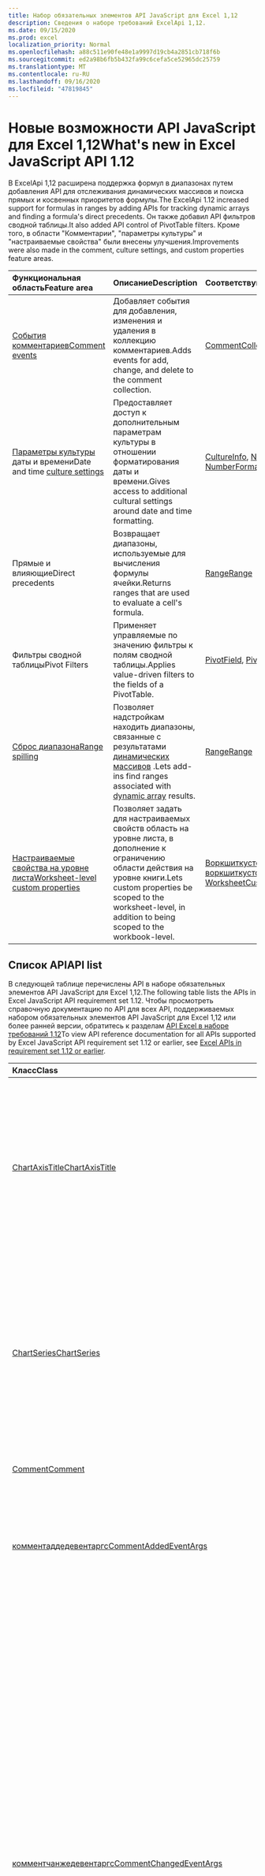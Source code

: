 ```yaml
---
title: Набор обязательных элементов API JavaScript для Excel 1,12
description: Сведения о наборе требований ExcelApi 1,12.
ms.date: 09/15/2020
ms.prod: excel
localization_priority: Normal
ms.openlocfilehash: a88c511e90fe48e1a9997d19cb4a2851cb718f6b
ms.sourcegitcommit: ed2a98b6fb5b432fa99c6cefa5ce52965dc25759
ms.translationtype: MT
ms.contentlocale: ru-RU
ms.lasthandoff: 09/16/2020
ms.locfileid: "47819845"
---
```

# <a name="whats-new-in-excel-javascript-api-112"></a><span data-ttu-id="7d643-103">Новые возможности API JavaScript для Excel 1,12</span><span class="sxs-lookup"><span data-stu-id="7d643-103">What's new in Excel JavaScript API 1.12</span></span>

<span data-ttu-id="7d643-104">В ExcelApi 1,12 расширена поддержка формул в диапазонах путем добавления API для отслеживания динамических массивов и поиска прямых и косвенных приоритетов формулы.</span><span class="sxs-lookup"><span data-stu-id="7d643-104">The ExcelApi 1.12 increased support for formulas in ranges by adding APIs for tracking dynamic arrays and finding a formula's direct precedents.</span></span> <span data-ttu-id="7d643-105">Он также добавил API фильтров сводной таблицы.</span><span class="sxs-lookup"><span data-stu-id="7d643-105">It also added API control of PivotTable filters.</span></span> <span data-ttu-id="7d643-106">Кроме того, в области "Комментарии", "параметры культуры" и "настраиваемые свойства" были внесены улучшения.</span><span class="sxs-lookup"><span data-stu-id="7d643-106">Improvements were also made in the comment, culture settings, and custom properties feature areas.</span></span>

| <span data-ttu-id="7d643-107">Функциональная область</span><span class="sxs-lookup"><span data-stu-id="7d643-107">Feature area</span></span> | <span data-ttu-id="7d643-108">Описание</span><span class="sxs-lookup"><span data-stu-id="7d643-108">Description</span></span> | <span data-ttu-id="7d643-109">Соответствующие объекты</span><span class="sxs-lookup"><span data-stu-id="7d643-109">Relevant objects</span></span> |
|:--- |:--- |:--- |
| [<span data-ttu-id="7d643-110">События комментариев</span><span class="sxs-lookup"><span data-stu-id="7d643-110">Comment events</span></span>](../../excel/excel-add-ins-events.md) | <span data-ttu-id="7d643-111">Добавляет события для добавления, изменения и удаления в коллекцию комментариев.</span><span class="sxs-lookup"><span data-stu-id="7d643-111">Adds events for add, change, and delete to the comment collection.</span></span>| [<span data-ttu-id="7d643-112">CommentCollection</span><span class="sxs-lookup"><span data-stu-id="7d643-112">CommentCollection</span></span>](/javascript/api/excel/excel.commentcollection) |
| <span data-ttu-id="7d643-113">[Параметры культуры](../../excel/excel-add-ins-workbooks.md#access-application-culture-settings) даты и времени</span><span class="sxs-lookup"><span data-stu-id="7d643-113">Date and time [culture settings](../../excel/excel-add-ins-workbooks.md#access-application-culture-settings)</span></span> | <span data-ttu-id="7d643-114">Предоставляет доступ к дополнительным параметрам культуры в отношении форматирования даты и времени.</span><span class="sxs-lookup"><span data-stu-id="7d643-114">Gives access to additional cultural settings around date and time formatting.</span></span> | <span data-ttu-id="7d643-115">[CultureInfo](/javascript/api/excel/excel.cultureinfo), [NumberFormatInfo](/javascript/api/excel/excel.numberformatinfo) [Application](/javascript/api/excel/excel.application)</span><span class="sxs-lookup"><span data-stu-id="7d643-115">[CultureInfo](/javascript/api/excel/excel.cultureinfo), [NumberFormatInfo](/javascript/api/excel/excel.numberformatinfo) [Application](/javascript/api/excel/excel.application)</span></span> |
| <span data-ttu-id="7d643-116">Прямые и влияющие</span><span class="sxs-lookup"><span data-stu-id="7d643-116">Direct precedents</span></span> | <span data-ttu-id="7d643-117">Возвращает диапазоны, используемые для вычисления формулы ячейки.</span><span class="sxs-lookup"><span data-stu-id="7d643-117">Returns ranges that are used to evaluate a cell's formula.</span></span>| [<span data-ttu-id="7d643-118">Range</span><span class="sxs-lookup"><span data-stu-id="7d643-118">Range</span></span>](/javascript/api/excel/excel.range#getdirectprecedents--) |
| <span data-ttu-id="7d643-119">Фильтры сводной таблицы</span><span class="sxs-lookup"><span data-stu-id="7d643-119">Pivot Filters</span></span> | <span data-ttu-id="7d643-120">Применяет управляемые по значению фильтры к полям сводной таблицы.</span><span class="sxs-lookup"><span data-stu-id="7d643-120">Applies value-driven filters to the fields of a PivotTable.</span></span> | <span data-ttu-id="7d643-121">[PivotField](/javascript/api/excel/excel.pivotfield#applyfilter-filter-), [PivotFilters](/javascript/api/excel/excel.pivotFilters)</span><span class="sxs-lookup"><span data-stu-id="7d643-121">[PivotField](/javascript/api/excel/excel.pivotfield#applyfilter-filter-), [PivotFilters](/javascript/api/excel/excel.pivotFilters)</span></span> |
| [<span data-ttu-id="7d643-122">Сброс диапазона</span><span class="sxs-lookup"><span data-stu-id="7d643-122">Range spilling</span></span>](../../excel/excel-add-ins-ranges-advanced.md#handle-dynamic-arrays-and-spilling) | <span data-ttu-id="7d643-123">Позволяет надстройкам находить диапазоны, связанные с результатами [динамических массивов](https://support.microsoft.com/office/205c6b06-03ba-4151-89a1-87a7eb36e531) .</span><span class="sxs-lookup"><span data-stu-id="7d643-123">Lets add-ins find ranges associated with [dynamic array](https://support.microsoft.com/office/205c6b06-03ba-4151-89a1-87a7eb36e531) results.</span></span> | [<span data-ttu-id="7d643-124">Range</span><span class="sxs-lookup"><span data-stu-id="7d643-124">Range</span></span>](/javascript/api/excel/excel.range) |
| [<span data-ttu-id="7d643-125">Настраиваемые свойства на уровне листа</span><span class="sxs-lookup"><span data-stu-id="7d643-125">Worksheet-level custom properties</span></span>](../../excel/excel-add-ins-workbooks.md#worksheet-level-custom-properties) | <span data-ttu-id="7d643-126">Позволяет задать для настраиваемых свойств область на уровне листа, в дополнение к ограничению области действия на уровне книги.</span><span class="sxs-lookup"><span data-stu-id="7d643-126">Lets custom properties be scoped to the worksheet-level, in addition to being scoped to the workbook-level.</span></span> | <span data-ttu-id="7d643-127">[Воркшиткустомпроперти](/javascript/api/excel/excel.worksheetcustomproperty), [воркшиткустомпропертиколлектион](/javascript/api/excel/excel.worksheetcustompropertycollection)</span><span class="sxs-lookup"><span data-stu-id="7d643-127">[WorksheetCustomProperty](/javascript/api/excel/excel.worksheetcustomproperty), [WorksheetCustomPropertyCollection](/javascript/api/excel/excel.worksheetcustompropertycollection)</span></span>|

## <a name="api-list"></a><span data-ttu-id="7d643-128">Список API</span><span class="sxs-lookup"><span data-stu-id="7d643-128">API list</span></span>

<span data-ttu-id="7d643-129">В следующей таблице перечислены API в наборе обязательных элементов API JavaScript для Excel 1,12.</span><span class="sxs-lookup"><span data-stu-id="7d643-129">The following table lists the APIs in Excel JavaScript API requirement set 1.12.</span></span> <span data-ttu-id="7d643-130">Чтобы просмотреть справочную документацию по API для всех API, поддерживаемых набором обязательных элементов API JavaScript для Excel 1,12 или более ранней версии, обратитесь к разделам [API Excel в наборе требований 1,12](/javascript/api/excel?view=excel-js-1.12&preserve-view=true)</span><span class="sxs-lookup"><span data-stu-id="7d643-130">To view API reference documentation for all APIs supported by Excel JavaScript API requirement set 1.12 or earlier, see [Excel APIs in requirement set 1.12 or earlier](/javascript/api/excel?view=excel-js-1.12&preserve-view=true).</span></span>

| <span data-ttu-id="7d643-131">Класс</span><span class="sxs-lookup"><span data-stu-id="7d643-131">Class</span></span> | <span data-ttu-id="7d643-132">Поля</span><span class="sxs-lookup"><span data-stu-id="7d643-132">Fields</span></span> | <span data-ttu-id="7d643-133">Описание</span><span class="sxs-lookup"><span data-stu-id="7d643-133">Description</span></span> |
|:---|:---|:---|
|[<span data-ttu-id="7d643-134">ChartAxisTitle</span><span class="sxs-lookup"><span data-stu-id="7d643-134">ChartAxisTitle</span></span>](/javascript/api/excel/excel.chartaxistitle)|[<span data-ttu-id="7d643-135">textOrientation</span><span class="sxs-lookup"><span data-stu-id="7d643-135">textOrientation</span></span>](/javascript/api/excel/excel.chartaxistitle#textorientation)|<span data-ttu-id="7d643-136">Задает угол, по которому текст будет ориентирован на название оси диаграммы.</span><span class="sxs-lookup"><span data-stu-id="7d643-136">Specifies the angle to which the text is oriented for the chart axis title.</span></span> <span data-ttu-id="7d643-137">Значение должно быть целым числом от – 90 до 90 или целым числом 180 для вертикально ориентированного текста.</span><span class="sxs-lookup"><span data-stu-id="7d643-137">The value should either be an integer from -90 to 90 or the integer 180 for vertically-oriented text.</span></span>|
|[<span data-ttu-id="7d643-138">ChartSeries</span><span class="sxs-lookup"><span data-stu-id="7d643-138">ChartSeries</span></span>](/javascript/api/excel/excel.chartseries)|[<span data-ttu-id="7d643-139">Жетдименсионвалуес (Dimension: Excel. Чартсериесдименсион)</span><span class="sxs-lookup"><span data-stu-id="7d643-139">getDimensionValues(dimension: Excel.ChartSeriesDimension)</span></span>](/javascript/api/excel/excel.chartseries#getdimensionvalues-dimension-)|<span data-ttu-id="7d643-140">Получает значения из одного измерения ряда диаграммы.</span><span class="sxs-lookup"><span data-stu-id="7d643-140">Gets the values from a single dimension of the chart series.</span></span> <span data-ttu-id="7d643-141">Это могут быть значения категории или значения данных, в зависимости от указанного измерения и способа сопоставления данных для ряда диаграммы.</span><span class="sxs-lookup"><span data-stu-id="7d643-141">These could be either category values or data values, depending on the dimension specified and how the data is mapped for the chart series.</span></span>|
|[<span data-ttu-id="7d643-142">Comment</span><span class="sxs-lookup"><span data-stu-id="7d643-142">Comment</span></span>](/javascript/api/excel/excel.comment)|[<span data-ttu-id="7d643-143">contentType</span><span class="sxs-lookup"><span data-stu-id="7d643-143">contentType</span></span>](/javascript/api/excel/excel.comment#contenttype)|<span data-ttu-id="7d643-144">Получает тип контента комментария.</span><span class="sxs-lookup"><span data-stu-id="7d643-144">Gets the content type of the comment.</span></span>|
|[<span data-ttu-id="7d643-145">комментаддедевентаргс</span><span class="sxs-lookup"><span data-stu-id="7d643-145">CommentAddedEventArgs</span></span>](/javascript/api/excel/excel.commentaddedeventargs)|[<span data-ttu-id="7d643-146">комментдетаилс</span><span class="sxs-lookup"><span data-stu-id="7d643-146">commentDetails</span></span>](/javascript/api/excel/excel.commentaddedeventargs#commentdetails)|<span data-ttu-id="7d643-147">Получение массива Комментдетаил, содержащего идентификатор комментария и идентификаторы связанных ответов.</span><span class="sxs-lookup"><span data-stu-id="7d643-147">Get the CommentDetail array which contains the comment Id and Ids of its related replies.</span></span>|
||[<span data-ttu-id="7d643-148">source</span><span class="sxs-lookup"><span data-stu-id="7d643-148">source</span></span>](/javascript/api/excel/excel.commentaddedeventargs#source)|<span data-ttu-id="7d643-149">Указывает источник события.</span><span class="sxs-lookup"><span data-stu-id="7d643-149">Specifies the source of the event.</span></span> <span data-ttu-id="7d643-150">Дополнительные сведения см. в статье Excel.EventSource.</span><span class="sxs-lookup"><span data-stu-id="7d643-150">See Excel.EventSource for details.</span></span>|
||[<span data-ttu-id="7d643-151">type</span><span class="sxs-lookup"><span data-stu-id="7d643-151">type</span></span>](/javascript/api/excel/excel.commentaddedeventargs#type)|<span data-ttu-id="7d643-152">Получает тип события.</span><span class="sxs-lookup"><span data-stu-id="7d643-152">Gets the type of the event.</span></span> <span data-ttu-id="7d643-153">Дополнительные сведения см. в статье Excel.EventType.</span><span class="sxs-lookup"><span data-stu-id="7d643-153">See Excel.EventType for details.</span></span>|
||[<span data-ttu-id="7d643-154">worksheetId</span><span class="sxs-lookup"><span data-stu-id="7d643-154">worksheetId</span></span>](/javascript/api/excel/excel.commentaddedeventargs#worksheetid)|<span data-ttu-id="7d643-155">Получает идентификатор листа, в котором произошло событие.</span><span class="sxs-lookup"><span data-stu-id="7d643-155">Gets the Id of the worksheet in which the event happened.</span></span>|
|[<span data-ttu-id="7d643-156">комментчанжедевентаргс</span><span class="sxs-lookup"><span data-stu-id="7d643-156">CommentChangedEventArgs</span></span>](/javascript/api/excel/excel.commentchangedeventargs)|[<span data-ttu-id="7d643-157">changeType</span><span class="sxs-lookup"><span data-stu-id="7d643-157">changeType</span></span>](/javascript/api/excel/excel.commentchangedeventargs#changetype)|<span data-ttu-id="7d643-158">Получает тип изменения, представляющий способ запуска события Changed.</span><span class="sxs-lookup"><span data-stu-id="7d643-158">Gets the change type that represents how the changed event is triggered.</span></span>|
||[<span data-ttu-id="7d643-159">комментдетаилс</span><span class="sxs-lookup"><span data-stu-id="7d643-159">commentDetails</span></span>](/javascript/api/excel/excel.commentchangedeventargs#commentdetails)|<span data-ttu-id="7d643-160">Получение массива Комментдетаил, содержащего идентификатор комментария и идентификаторы связанных ответов.</span><span class="sxs-lookup"><span data-stu-id="7d643-160">Get the CommentDetail array which contains the comment Id and Ids of its related replies.</span></span>|
||[<span data-ttu-id="7d643-161">source</span><span class="sxs-lookup"><span data-stu-id="7d643-161">source</span></span>](/javascript/api/excel/excel.commentchangedeventargs#source)|<span data-ttu-id="7d643-162">Указывает источник события.</span><span class="sxs-lookup"><span data-stu-id="7d643-162">Specifies the source of the event.</span></span> <span data-ttu-id="7d643-163">Дополнительные сведения см. в статье Excel.EventSource.</span><span class="sxs-lookup"><span data-stu-id="7d643-163">See Excel.EventSource for details.</span></span>|
||[<span data-ttu-id="7d643-164">type</span><span class="sxs-lookup"><span data-stu-id="7d643-164">type</span></span>](/javascript/api/excel/excel.commentchangedeventargs#type)|<span data-ttu-id="7d643-165">Получает тип события.</span><span class="sxs-lookup"><span data-stu-id="7d643-165">Gets the type of the event.</span></span> <span data-ttu-id="7d643-166">Дополнительные сведения см. в статье Excel.EventType.</span><span class="sxs-lookup"><span data-stu-id="7d643-166">See Excel.EventType for details.</span></span>|
||[<span data-ttu-id="7d643-167">worksheetId</span><span class="sxs-lookup"><span data-stu-id="7d643-167">worksheetId</span></span>](/javascript/api/excel/excel.commentchangedeventargs#worksheetid)|<span data-ttu-id="7d643-168">Получает идентификатор листа, в котором произошло событие.</span><span class="sxs-lookup"><span data-stu-id="7d643-168">Gets the Id of the worksheet in which the event happened.</span></span>|
|[<span data-ttu-id="7d643-169">CommentCollection</span><span class="sxs-lookup"><span data-stu-id="7d643-169">CommentCollection</span></span>](/javascript/api/excel/excel.commentcollection)|[<span data-ttu-id="7d643-170">onAdded</span><span class="sxs-lookup"><span data-stu-id="7d643-170">onAdded</span></span>](/javascript/api/excel/excel.commentcollection#onadded)|<span data-ttu-id="7d643-171">Возникает при добавлении комментариев.</span><span class="sxs-lookup"><span data-stu-id="7d643-171">Occurs when the comments are added.</span></span>|
||[<span data-ttu-id="7d643-172">onChanged</span><span class="sxs-lookup"><span data-stu-id="7d643-172">onChanged</span></span>](/javascript/api/excel/excel.commentcollection#onchanged)|<span data-ttu-id="7d643-173">Происходит при изменении комментариев или ответов в коллекции комментариев, в том числе при удалении ответов.</span><span class="sxs-lookup"><span data-stu-id="7d643-173">Occurs when comments or replies in a comment collection are changed, including when replies are deleted.</span></span>|
||[<span data-ttu-id="7d643-174">onDeleted</span><span class="sxs-lookup"><span data-stu-id="7d643-174">onDeleted</span></span>](/javascript/api/excel/excel.commentcollection#ondeleted)|<span data-ttu-id="7d643-175">Возникает при удалении комментариев в коллекции комментариев.</span><span class="sxs-lookup"><span data-stu-id="7d643-175">Occurs when comments are deleted in the comment collection.</span></span>|
|[<span data-ttu-id="7d643-176">комментделетедевентаргс</span><span class="sxs-lookup"><span data-stu-id="7d643-176">CommentDeletedEventArgs</span></span>](/javascript/api/excel/excel.commentdeletedeventargs)|[<span data-ttu-id="7d643-177">комментдетаилс</span><span class="sxs-lookup"><span data-stu-id="7d643-177">commentDetails</span></span>](/javascript/api/excel/excel.commentdeletedeventargs#commentdetails)|<span data-ttu-id="7d643-178">Получение массива Комментдетаил, содержащего идентификатор комментария и идентификаторы связанных ответов.</span><span class="sxs-lookup"><span data-stu-id="7d643-178">Get the CommentDetail array which contains the comment Id and Ids of its related replies.</span></span>|
||[<span data-ttu-id="7d643-179">source</span><span class="sxs-lookup"><span data-stu-id="7d643-179">source</span></span>](/javascript/api/excel/excel.commentdeletedeventargs#source)|<span data-ttu-id="7d643-180">Указывает источник события.</span><span class="sxs-lookup"><span data-stu-id="7d643-180">Specifies the source of the event.</span></span> <span data-ttu-id="7d643-181">Дополнительные сведения см. в статье Excel.EventSource.</span><span class="sxs-lookup"><span data-stu-id="7d643-181">See Excel.EventSource for details.</span></span>|
||[<span data-ttu-id="7d643-182">type</span><span class="sxs-lookup"><span data-stu-id="7d643-182">type</span></span>](/javascript/api/excel/excel.commentdeletedeventargs#type)|<span data-ttu-id="7d643-183">Получает тип события.</span><span class="sxs-lookup"><span data-stu-id="7d643-183">Gets the type of the event.</span></span> <span data-ttu-id="7d643-184">Дополнительные сведения см. в статье Excel.EventType.</span><span class="sxs-lookup"><span data-stu-id="7d643-184">See Excel.EventType for details.</span></span>|
||[<span data-ttu-id="7d643-185">worksheetId</span><span class="sxs-lookup"><span data-stu-id="7d643-185">worksheetId</span></span>](/javascript/api/excel/excel.commentdeletedeventargs#worksheetid)|<span data-ttu-id="7d643-186">Получает идентификатор листа, в котором произошло событие.</span><span class="sxs-lookup"><span data-stu-id="7d643-186">Gets the Id of the worksheet in which the event happened.</span></span>|
|[<span data-ttu-id="7d643-187">комментдетаил</span><span class="sxs-lookup"><span data-stu-id="7d643-187">CommentDetail</span></span>](/javascript/api/excel/excel.commentdetail)|[<span data-ttu-id="7d643-188">комментид</span><span class="sxs-lookup"><span data-stu-id="7d643-188">commentId</span></span>](/javascript/api/excel/excel.commentdetail#commentid)|<span data-ttu-id="7d643-189">Представляет идентификатор комментария.</span><span class="sxs-lookup"><span data-stu-id="7d643-189">Represents the id of comment.</span></span>|
||[<span data-ttu-id="7d643-190">реплидс</span><span class="sxs-lookup"><span data-stu-id="7d643-190">replyIds</span></span>](/javascript/api/excel/excel.commentdetail#replyids)|<span data-ttu-id="7d643-191">Представляет идентификаторы связанных ответов, относящихся к комментарию.</span><span class="sxs-lookup"><span data-stu-id="7d643-191">Represents the ids of the related replies belong to comment.</span></span>|
|[<span data-ttu-id="7d643-192">CommentReply</span><span class="sxs-lookup"><span data-stu-id="7d643-192">CommentReply</span></span>](/javascript/api/excel/excel.commentreply)|[<span data-ttu-id="7d643-193">contentType</span><span class="sxs-lookup"><span data-stu-id="7d643-193">contentType</span></span>](/javascript/api/excel/excel.commentreply#contenttype)|<span data-ttu-id="7d643-194">Тип контента для ответа.</span><span class="sxs-lookup"><span data-stu-id="7d643-194">The content type of the reply.</span></span>|
|[<span data-ttu-id="7d643-195">CultureInfo</span><span class="sxs-lookup"><span data-stu-id="7d643-195">CultureInfo</span></span>](/javascript/api/excel/excel.cultureinfo)|[<span data-ttu-id="7d643-196">датетимеформат</span><span class="sxs-lookup"><span data-stu-id="7d643-196">datetimeFormat</span></span>](/javascript/api/excel/excel.cultureinfo#datetimeformat)|<span data-ttu-id="7d643-197">Определяет формат отображения даты и времени, соответствующий культуре.</span><span class="sxs-lookup"><span data-stu-id="7d643-197">Defines the culturally appropriate format of displaying date and time.</span></span> <span data-ttu-id="7d643-198">Это основано на текущих параметрах языковых параметров системы.</span><span class="sxs-lookup"><span data-stu-id="7d643-198">This is based on current system culture settings.</span></span>|
|[<span data-ttu-id="7d643-199">датетимеформатинфо</span><span class="sxs-lookup"><span data-stu-id="7d643-199">DatetimeFormatInfo</span></span>](/javascript/api/excel/excel.datetimeformatinfo)|[<span data-ttu-id="7d643-200">датесепаратор</span><span class="sxs-lookup"><span data-stu-id="7d643-200">dateSeparator</span></span>](/javascript/api/excel/excel.datetimeformatinfo#dateseparator)|<span data-ttu-id="7d643-201">Получает строку, используемую в качестве разделителя даты.</span><span class="sxs-lookup"><span data-stu-id="7d643-201">Gets the string used as the date separator.</span></span> <span data-ttu-id="7d643-202">Это основано на текущих параметрах системы.</span><span class="sxs-lookup"><span data-stu-id="7d643-202">This is based on current system settings.</span></span>|
||[<span data-ttu-id="7d643-203">лонгдатепаттерн</span><span class="sxs-lookup"><span data-stu-id="7d643-203">longDatePattern</span></span>](/javascript/api/excel/excel.datetimeformatinfo#longdatepattern)|<span data-ttu-id="7d643-204">Получает строку формата для длинного значения даты.</span><span class="sxs-lookup"><span data-stu-id="7d643-204">Gets the format string for a long date value.</span></span> <span data-ttu-id="7d643-205">Это основано на текущих параметрах системы.</span><span class="sxs-lookup"><span data-stu-id="7d643-205">This is based on current system settings.</span></span>|
||[<span data-ttu-id="7d643-206">лонгтимепаттерн</span><span class="sxs-lookup"><span data-stu-id="7d643-206">longTimePattern</span></span>](/javascript/api/excel/excel.datetimeformatinfo#longtimepattern)|<span data-ttu-id="7d643-207">Получает строку формата для длинного значения времени.</span><span class="sxs-lookup"><span data-stu-id="7d643-207">Gets the format string for a long time value.</span></span> <span data-ttu-id="7d643-208">Это основано на текущих параметрах системы.</span><span class="sxs-lookup"><span data-stu-id="7d643-208">This is based on current system settings.</span></span>|
||[<span data-ttu-id="7d643-209">шортдатепаттерн</span><span class="sxs-lookup"><span data-stu-id="7d643-209">shortDatePattern</span></span>](/javascript/api/excel/excel.datetimeformatinfo#shortdatepattern)|<span data-ttu-id="7d643-210">Получает строку формата для краткого значения даты.</span><span class="sxs-lookup"><span data-stu-id="7d643-210">Gets the format string for a short date value.</span></span> <span data-ttu-id="7d643-211">Это основано на текущих параметрах системы.</span><span class="sxs-lookup"><span data-stu-id="7d643-211">This is based on current system settings.</span></span>|
||[<span data-ttu-id="7d643-212">тимесепаратор</span><span class="sxs-lookup"><span data-stu-id="7d643-212">timeSeparator</span></span>](/javascript/api/excel/excel.datetimeformatinfo#timeseparator)|<span data-ttu-id="7d643-213">Получает строку, используемую в качестве разделителя времени.</span><span class="sxs-lookup"><span data-stu-id="7d643-213">Gets the string used as the time separator.</span></span> <span data-ttu-id="7d643-214">Это основано на текущих параметрах системы.</span><span class="sxs-lookup"><span data-stu-id="7d643-214">This is based on current system settings.</span></span>|
|[<span data-ttu-id="7d643-215">пивотдатефилтер</span><span class="sxs-lookup"><span data-stu-id="7d643-215">PivotDateFilter</span></span>](/javascript/api/excel/excel.pivotdatefilter)|[<span data-ttu-id="7d643-216">блок</span><span class="sxs-lookup"><span data-stu-id="7d643-216">comparator</span></span>](/javascript/api/excel/excel.pivotdatefilter#comparator)|<span data-ttu-id="7d643-217">Оператор сравнения — это статическое значение, с которым сравниваются другие значения.</span><span class="sxs-lookup"><span data-stu-id="7d643-217">The comparator is the static value to which other values are compared.</span></span> <span data-ttu-id="7d643-218">Тип сравнения определяется условием.</span><span class="sxs-lookup"><span data-stu-id="7d643-218">The type of comparison is defined by the condition.</span></span>|
||[<span data-ttu-id="7d643-219">установлен</span><span class="sxs-lookup"><span data-stu-id="7d643-219">condition</span></span>](/javascript/api/excel/excel.pivotdatefilter#condition)|<span data-ttu-id="7d643-220">Задает условие фильтра, которое определяет необходимые критерии фильтрации.</span><span class="sxs-lookup"><span data-stu-id="7d643-220">Specifies the condition for the filter, which defines the necessary filtering criteria.</span></span>|
||[<span data-ttu-id="7d643-221">применим</span><span class="sxs-lookup"><span data-stu-id="7d643-221">exclusive</span></span>](/javascript/api/excel/excel.pivotdatefilter#exclusive)|<span data-ttu-id="7d643-222">Если задано значение true, фильтр *исключает* элементы, соответствующие условиям.</span><span class="sxs-lookup"><span data-stu-id="7d643-222">If true, filter *excludes* items that meet criteria.</span></span> <span data-ttu-id="7d643-223">По умолчанию используется значение false (Filter для включения элементов, соответствующих условиям).</span><span class="sxs-lookup"><span data-stu-id="7d643-223">The default is false (filter to include items that meet criteria).</span></span>|
||[<span data-ttu-id="7d643-224">ловербаунд</span><span class="sxs-lookup"><span data-stu-id="7d643-224">lowerBound</span></span>](/javascript/api/excel/excel.pivotdatefilter#lowerbound)|<span data-ttu-id="7d643-225">Нижняя граница диапазона `Between` условия фильтра.</span><span class="sxs-lookup"><span data-stu-id="7d643-225">The lower-bound of the range for the `Between` filter condition.</span></span>|
||[<span data-ttu-id="7d643-226">уппербаунд</span><span class="sxs-lookup"><span data-stu-id="7d643-226">upperBound</span></span>](/javascript/api/excel/excel.pivotdatefilter#upperbound)|<span data-ttu-id="7d643-227">Верхняя граница диапазона `Between` условия фильтра.</span><span class="sxs-lookup"><span data-stu-id="7d643-227">The upper-bound of the range for the `Between` filter condition.</span></span>|
||[<span data-ttu-id="7d643-228">вхоледайс</span><span class="sxs-lookup"><span data-stu-id="7d643-228">wholeDays</span></span>](/javascript/api/excel/excel.pivotdatefilter#wholedays)|<span data-ttu-id="7d643-229">`Equals`Условия для, `Before` , `After` , и `Between` условия фильтра указывает, следует ли производить сравнение в течение целых дней.</span><span class="sxs-lookup"><span data-stu-id="7d643-229">For `Equals`, `Before`, `After`, and `Between` filter conditions, indicates if comparisons should be made as whole days.</span></span>|
|[<span data-ttu-id="7d643-230">PivotField</span><span class="sxs-lookup"><span data-stu-id="7d643-230">PivotField</span></span>](/javascript/api/excel/excel.pivotfield)|[<span data-ttu-id="7d643-231">applyFilter (Filter: Excel. PivotFilters)</span><span class="sxs-lookup"><span data-stu-id="7d643-231">applyFilter(filter: Excel.PivotFilters)</span></span>](/javascript/api/excel/excel.pivotfield#applyfilter-filter-)|<span data-ttu-id="7d643-232">Задает одно или несколько текущих PivotFilters поля и применяет их к полю.</span><span class="sxs-lookup"><span data-stu-id="7d643-232">Sets one or more of the field's current PivotFilters and applies them to the field.</span></span>|
||[<span data-ttu-id="7d643-233">Клеараллфилтерс ()</span><span class="sxs-lookup"><span data-stu-id="7d643-233">clearAllFilters()</span></span>](/javascript/api/excel/excel.pivotfield#clearallfilters--)|<span data-ttu-id="7d643-234">Удаляет все условия из всех фильтров полей.</span><span class="sxs-lookup"><span data-stu-id="7d643-234">Clears all criteria from all of the field's filters.</span></span> <span data-ttu-id="7d643-235">При этом будет удалена любая активная фильтрация для поля.</span><span class="sxs-lookup"><span data-stu-id="7d643-235">This removes any active filtering on the field.</span></span>|
||[<span data-ttu-id="7d643-236">clearFilter (filterType: Excel. Пивотфилтертипе)</span><span class="sxs-lookup"><span data-stu-id="7d643-236">clearFilter(filterType: Excel.PivotFilterType)</span></span>](/javascript/api/excel/excel.pivotfield#clearfilter-filtertype-)|<span data-ttu-id="7d643-237">Удаляет все существующие критерии из фильтра поля данного типа (если он в настоящее время применяется).</span><span class="sxs-lookup"><span data-stu-id="7d643-237">Clears all existing criteria from the field's filter of the given type (if one is currently applied).</span></span>|
||[<span data-ttu-id="7d643-238">Фильтры ()</span><span class="sxs-lookup"><span data-stu-id="7d643-238">getFilters()</span></span>](/javascript/api/excel/excel.pivotfield#getfilters--)|<span data-ttu-id="7d643-239">Получает все фильтры, применяемые в данный момент для поля.</span><span class="sxs-lookup"><span data-stu-id="7d643-239">Gets all filters currently applied on the field.</span></span>|
||[<span data-ttu-id="7d643-240">Фильтр (filterType?: Excel. Пивотфилтертипе)</span><span class="sxs-lookup"><span data-stu-id="7d643-240">isFiltered(filterType?: Excel.PivotFilterType)</span></span>](/javascript/api/excel/excel.pivotfield#isfiltered-filtertype-)|<span data-ttu-id="7d643-241">Проверяет, применены ли фильтры к полю.</span><span class="sxs-lookup"><span data-stu-id="7d643-241">Checks if there are any applied filters on the field.</span></span>|
|[<span data-ttu-id="7d643-242">PivotFilters</span><span class="sxs-lookup"><span data-stu-id="7d643-242">PivotFilters</span></span>](/javascript/api/excel/excel.pivotfilters)|[<span data-ttu-id="7d643-243">датефилтер</span><span class="sxs-lookup"><span data-stu-id="7d643-243">dateFilter</span></span>](/javascript/api/excel/excel.pivotfilters#datefilter)|<span data-ttu-id="7d643-244">Применяемый в данный момент фильтр даты PivotField.</span><span class="sxs-lookup"><span data-stu-id="7d643-244">The PivotField's currently applied date filter.</span></span> <span data-ttu-id="7d643-245">Значение null, если значение не применяется.</span><span class="sxs-lookup"><span data-stu-id="7d643-245">Null if none is applied.</span></span>|
||[<span data-ttu-id="7d643-246">лабелфилтер</span><span class="sxs-lookup"><span data-stu-id="7d643-246">labelFilter</span></span>](/javascript/api/excel/excel.pivotfilters#labelfilter)|<span data-ttu-id="7d643-247">Применяемый в данный момент фильтр меток PivotField.</span><span class="sxs-lookup"><span data-stu-id="7d643-247">The PivotField's currently applied label filter.</span></span> <span data-ttu-id="7d643-248">Значение null, если значение не применяется.</span><span class="sxs-lookup"><span data-stu-id="7d643-248">Null if none is applied.</span></span>|
||[<span data-ttu-id="7d643-249">мануалфилтер</span><span class="sxs-lookup"><span data-stu-id="7d643-249">manualFilter</span></span>](/javascript/api/excel/excel.pivotfilters#manualfilter)|<span data-ttu-id="7d643-250">Применяемый в данный момент фильтр, выполняемый в PivotField.</span><span class="sxs-lookup"><span data-stu-id="7d643-250">The PivotField's currently applied manual filter.</span></span> <span data-ttu-id="7d643-251">Значение null, если значение не применяется.</span><span class="sxs-lookup"><span data-stu-id="7d643-251">Null if none is applied.</span></span>|
||[<span data-ttu-id="7d643-252">валуефилтер</span><span class="sxs-lookup"><span data-stu-id="7d643-252">valueFilter</span></span>](/javascript/api/excel/excel.pivotfilters#valuefilter)|<span data-ttu-id="7d643-253">Примененный в текущий момент фильтр значений PivotField.</span><span class="sxs-lookup"><span data-stu-id="7d643-253">The PivotField's currently applied value filter.</span></span> <span data-ttu-id="7d643-254">Значение null, если значение не применяется.</span><span class="sxs-lookup"><span data-stu-id="7d643-254">Null if none is applied.</span></span>|
|[<span data-ttu-id="7d643-255">пивотлабелфилтер</span><span class="sxs-lookup"><span data-stu-id="7d643-255">PivotLabelFilter</span></span>](/javascript/api/excel/excel.pivotlabelfilter)|[<span data-ttu-id="7d643-256">блок</span><span class="sxs-lookup"><span data-stu-id="7d643-256">comparator</span></span>](/javascript/api/excel/excel.pivotlabelfilter#comparator)|<span data-ttu-id="7d643-257">Оператор сравнения — это статическое значение, с которым сравниваются другие значения.</span><span class="sxs-lookup"><span data-stu-id="7d643-257">The comparator is the static value to which other values are compared.</span></span> <span data-ttu-id="7d643-258">Тип сравнения определяется условием.</span><span class="sxs-lookup"><span data-stu-id="7d643-258">The type of comparison is defined by the condition.</span></span>|
||[<span data-ttu-id="7d643-259">установлен</span><span class="sxs-lookup"><span data-stu-id="7d643-259">condition</span></span>](/javascript/api/excel/excel.pivotlabelfilter#condition)|<span data-ttu-id="7d643-260">Задает условие фильтра, которое определяет необходимые критерии фильтрации.</span><span class="sxs-lookup"><span data-stu-id="7d643-260">Specifies the condition for the filter, which defines the necessary filtering criteria.</span></span>|
||[<span data-ttu-id="7d643-261">применим</span><span class="sxs-lookup"><span data-stu-id="7d643-261">exclusive</span></span>](/javascript/api/excel/excel.pivotlabelfilter#exclusive)|<span data-ttu-id="7d643-262">Если задано значение true, фильтр *исключает* элементы, соответствующие условиям.</span><span class="sxs-lookup"><span data-stu-id="7d643-262">If true, filter *excludes* items that meet criteria.</span></span> <span data-ttu-id="7d643-263">По умолчанию используется значение false (Filter для включения элементов, соответствующих условиям).</span><span class="sxs-lookup"><span data-stu-id="7d643-263">The default is false (filter to include items that meet criteria).</span></span>|
||[<span data-ttu-id="7d643-264">ловербаунд</span><span class="sxs-lookup"><span data-stu-id="7d643-264">lowerBound</span></span>](/javascript/api/excel/excel.pivotlabelfilter#lowerbound)|<span data-ttu-id="7d643-265">Нижняя граница диапазона между условиями фильтра.</span><span class="sxs-lookup"><span data-stu-id="7d643-265">The lower-bound of the range for the Between filter condition.</span></span>|
||[<span data-ttu-id="7d643-266">substring</span><span class="sxs-lookup"><span data-stu-id="7d643-266">substring</span></span>](/javascript/api/excel/excel.pivotlabelfilter#substring)|<span data-ttu-id="7d643-267">Подстрока, используемая для `BeginsWith` `EndsWith` `Contains` условий фильтра и.</span><span class="sxs-lookup"><span data-stu-id="7d643-267">The substring used for `BeginsWith`, `EndsWith`, and `Contains` filter conditions.</span></span>|
||[<span data-ttu-id="7d643-268">уппербаунд</span><span class="sxs-lookup"><span data-stu-id="7d643-268">upperBound</span></span>](/javascript/api/excel/excel.pivotlabelfilter#upperbound)|<span data-ttu-id="7d643-269">Верхняя граница диапазона между условиями фильтра.</span><span class="sxs-lookup"><span data-stu-id="7d643-269">The upper-bound of the range for the Between filter condition.</span></span>|
|[<span data-ttu-id="7d643-270">PivotLayout</span><span class="sxs-lookup"><span data-stu-id="7d643-270">PivotLayout</span></span>](/javascript/api/excel/excel.pivotlayout)|[<span data-ttu-id="7d643-271">пивотстиле</span><span class="sxs-lookup"><span data-stu-id="7d643-271">pivotStyle</span></span>](/javascript/api/excel/excel.pivotlayout#pivotstyle)|<span data-ttu-id="7d643-272">Стиль, примененный к сводной таблице.</span><span class="sxs-lookup"><span data-stu-id="7d643-272">The style applied to the PivotTable.</span></span>|
|[<span data-ttu-id="7d643-273">пивотмануалфилтер</span><span class="sxs-lookup"><span data-stu-id="7d643-273">PivotManualFilter</span></span>](/javascript/api/excel/excel.pivotmanualfilter)|[<span data-ttu-id="7d643-274">selectedItems</span><span class="sxs-lookup"><span data-stu-id="7d643-274">selectedItems</span></span>](/javascript/api/excel/excel.pivotmanualfilter#selecteditems)|<span data-ttu-id="7d643-275">Список выбранных элементов, которые необходимо фильтровать вручную.</span><span class="sxs-lookup"><span data-stu-id="7d643-275">A list of selected items to manually filter.</span></span> <span data-ttu-id="7d643-276">В выбранном поле должны быть существующие и допустимые элементы.</span><span class="sxs-lookup"><span data-stu-id="7d643-276">These must be existing and valid items from the chosen field.</span></span>|
|[<span data-ttu-id="7d643-277">PivotTable</span><span class="sxs-lookup"><span data-stu-id="7d643-277">PivotTable</span></span>](/javascript/api/excel/excel.pivottable)|[<span data-ttu-id="7d643-278">алловмултиплефилтерсперфиелд</span><span class="sxs-lookup"><span data-stu-id="7d643-278">allowMultipleFiltersPerField</span></span>](/javascript/api/excel/excel.pivottable#allowmultiplefiltersperfield)|<span data-ttu-id="7d643-279">Указывает, разрешена ли в сводной таблице возможность применения нескольких PivotFilters к заданному PivotField в таблице.</span><span class="sxs-lookup"><span data-stu-id="7d643-279">Specifies if the PivotTable allows the application of multiple PivotFilters on a given PivotField in the table.</span></span>|
|[<span data-ttu-id="7d643-280">пивоттаблескопедколлектион</span><span class="sxs-lookup"><span data-stu-id="7d643-280">PivotTableScopedCollection</span></span>](/javascript/api/excel/excel.pivottablescopedcollection)|[<span data-ttu-id="7d643-281">getCount()</span><span class="sxs-lookup"><span data-stu-id="7d643-281">getCount()</span></span>](/javascript/api/excel/excel.pivottablescopedcollection#getcount--)|<span data-ttu-id="7d643-282">Получает количество сводных таблиц в коллекции.</span><span class="sxs-lookup"><span data-stu-id="7d643-282">Gets the number of PivotTables in the collection.</span></span>|
||[<span data-ttu-id="7d643-283">getFirst()</span><span class="sxs-lookup"><span data-stu-id="7d643-283">getFirst()</span></span>](/javascript/api/excel/excel.pivottablescopedcollection#getfirst--)|<span data-ttu-id="7d643-284">Получает первую сводную таблицу в коллекции.</span><span class="sxs-lookup"><span data-stu-id="7d643-284">Gets the first PivotTable in the collection.</span></span> <span data-ttu-id="7d643-285">Сводные таблицы в коллекции сортируются сверху вниз и слева направо, так как первая сводная таблица в коллекции является верхней левой.</span><span class="sxs-lookup"><span data-stu-id="7d643-285">The PivotTables in the collection are sorted top to bottom and left to right, such that top-left table is the first PivotTable in the collection.</span></span>|
||[<span data-ttu-id="7d643-286">getItem(key: string)</span><span class="sxs-lookup"><span data-stu-id="7d643-286">getItem(key: string)</span></span>](/javascript/api/excel/excel.pivottablescopedcollection#getitem-key-)|<span data-ttu-id="7d643-287">Получает сводную таблицу по имени.</span><span class="sxs-lookup"><span data-stu-id="7d643-287">Gets a PivotTable by name.</span></span>|
||[<span data-ttu-id="7d643-288">getItemOrNullObject(имя: строка)</span><span class="sxs-lookup"><span data-stu-id="7d643-288">getItemOrNullObject(name: string)</span></span>](/javascript/api/excel/excel.pivottablescopedcollection#getitemornullobject-name-)|<span data-ttu-id="7d643-289">Получает сводную таблицу по имени.</span><span class="sxs-lookup"><span data-stu-id="7d643-289">Gets a PivotTable by name.</span></span> <span data-ttu-id="7d643-290">Если сводная таблица не существует, возвращает пустой объект.</span><span class="sxs-lookup"><span data-stu-id="7d643-290">If the PivotTable does not exist, will return a null object.</span></span>|
||[<span data-ttu-id="7d643-291">items</span><span class="sxs-lookup"><span data-stu-id="7d643-291">items</span></span>](/javascript/api/excel/excel.pivottablescopedcollection#items)|<span data-ttu-id="7d643-292">Получает загруженные дочерние элементы в этой коллекции.</span><span class="sxs-lookup"><span data-stu-id="7d643-292">Gets the loaded child items in this collection.</span></span>|
|[<span data-ttu-id="7d643-293">пивотвалуефилтер</span><span class="sxs-lookup"><span data-stu-id="7d643-293">PivotValueFilter</span></span>](/javascript/api/excel/excel.pivotvaluefilter)|[<span data-ttu-id="7d643-294">блок</span><span class="sxs-lookup"><span data-stu-id="7d643-294">comparator</span></span>](/javascript/api/excel/excel.pivotvaluefilter#comparator)|<span data-ttu-id="7d643-295">Оператор сравнения — это статическое значение, с которым сравниваются другие значения.</span><span class="sxs-lookup"><span data-stu-id="7d643-295">The comparator is the static value to which other values are compared.</span></span> <span data-ttu-id="7d643-296">Тип сравнения определяется условием.</span><span class="sxs-lookup"><span data-stu-id="7d643-296">The type of comparison is defined by the condition.</span></span>|
||[<span data-ttu-id="7d643-297">установлен</span><span class="sxs-lookup"><span data-stu-id="7d643-297">condition</span></span>](/javascript/api/excel/excel.pivotvaluefilter#condition)|<span data-ttu-id="7d643-298">Задает условие фильтра, которое определяет необходимые критерии фильтрации.</span><span class="sxs-lookup"><span data-stu-id="7d643-298">Specifies the condition for the filter, which defines the necessary filtering criteria.</span></span>|
||[<span data-ttu-id="7d643-299">применим</span><span class="sxs-lookup"><span data-stu-id="7d643-299">exclusive</span></span>](/javascript/api/excel/excel.pivotvaluefilter#exclusive)|<span data-ttu-id="7d643-300">Если задано значение true, фильтр *исключает* элементы, соответствующие условиям.</span><span class="sxs-lookup"><span data-stu-id="7d643-300">If true, filter *excludes* items that meet criteria.</span></span> <span data-ttu-id="7d643-301">По умолчанию используется значение false (Filter для включения элементов, соответствующих условиям).</span><span class="sxs-lookup"><span data-stu-id="7d643-301">The default is false (filter to include items that meet criteria).</span></span>|
||[<span data-ttu-id="7d643-302">ловербаунд</span><span class="sxs-lookup"><span data-stu-id="7d643-302">lowerBound</span></span>](/javascript/api/excel/excel.pivotvaluefilter#lowerbound)|<span data-ttu-id="7d643-303">Нижняя граница диапазона `Between` условия фильтра.</span><span class="sxs-lookup"><span data-stu-id="7d643-303">The lower-bound of the range for the `Between` filter condition.</span></span>|
||[<span data-ttu-id="7d643-304">селектионтипе</span><span class="sxs-lookup"><span data-stu-id="7d643-304">selectionType</span></span>](/javascript/api/excel/excel.pivotvaluefilter#selectiontype)|<span data-ttu-id="7d643-305">Указывает, используется ли фильтр для верхних и нижних N элементов, а также для первых и последних N процентов, а также для верхней и нижней N сумм.</span><span class="sxs-lookup"><span data-stu-id="7d643-305">Specifies if the filter is for the top/bottom N items, top/bottom N percent, or top/bottom N sum.</span></span>|
||[<span data-ttu-id="7d643-306">threshold</span><span class="sxs-lookup"><span data-stu-id="7d643-306">threshold</span></span>](/javascript/api/excel/excel.pivotvaluefilter#threshold)|<span data-ttu-id="7d643-307">Пороговое значение "N" элементов, процентов или SUM, фильтруемое для условия фильтра Top/Bottom.</span><span class="sxs-lookup"><span data-stu-id="7d643-307">The "N" threshold number of items, percent, or sum to be filtered for a Top/Bottom filter condition.</span></span>|
||[<span data-ttu-id="7d643-308">уппербаунд</span><span class="sxs-lookup"><span data-stu-id="7d643-308">upperBound</span></span>](/javascript/api/excel/excel.pivotvaluefilter#upperbound)|<span data-ttu-id="7d643-309">Верхняя граница диапазона `Between` условия фильтра.</span><span class="sxs-lookup"><span data-stu-id="7d643-309">The upper-bound of the range for the `Between` filter condition.</span></span>|
||[<span data-ttu-id="7d643-310">value</span><span class="sxs-lookup"><span data-stu-id="7d643-310">value</span></span>](/javascript/api/excel/excel.pivotvaluefilter#value)|<span data-ttu-id="7d643-311">Имя выбранного "значения" в поле, по которому будет осуществляться фильтрация.</span><span class="sxs-lookup"><span data-stu-id="7d643-311">Name of the chosen "value" in the field by which to filter.</span></span>|
|[<span data-ttu-id="7d643-312">Range</span><span class="sxs-lookup"><span data-stu-id="7d643-312">Range</span></span>](/javascript/api/excel/excel.range)|[<span data-ttu-id="7d643-313">Жетдиректпрецедентс ()</span><span class="sxs-lookup"><span data-stu-id="7d643-313">getDirectPrecedents()</span></span>](/javascript/api/excel/excel.range#getdirectprecedents--)|<span data-ttu-id="7d643-314">Возвращает объект Воркбукранжеареас, который представляет диапазон, содержащий все прямые и непосредственные ячейки в ячейке на одном листе или на нескольких листах.</span><span class="sxs-lookup"><span data-stu-id="7d643-314">Returns a WorkbookRangeAreas object that represents the range containing all the direct precedents of a cell in same worksheet or in multiple worksheets.</span></span>|
||[<span data-ttu-id="7d643-315">PivotTable (Фулликонтаинед?: Boolean)</span><span class="sxs-lookup"><span data-stu-id="7d643-315">getPivotTables(fullyContained?: boolean)</span></span>](/javascript/api/excel/excel.range#getpivottables-fullycontained-)|<span data-ttu-id="7d643-316">Возвращает ограниченную коллекцию сводных таблиц, которые перекрывают диапазон.</span><span class="sxs-lookup"><span data-stu-id="7d643-316">Gets a scoped collection of PivotTables that overlap with the range.</span></span>|
||[<span data-ttu-id="7d643-317">getSpillParent()</span><span class="sxs-lookup"><span data-stu-id="7d643-317">getSpillParent()</span></span>](/javascript/api/excel/excel.range#getspillparent--)|<span data-ttu-id="7d643-318">Получает объект диапазона, содержащий базовую ячейку для переносимой ячейки.</span><span class="sxs-lookup"><span data-stu-id="7d643-318">Gets the range object containing the anchor cell for a cell getting spilled into.</span></span> <span data-ttu-id="7d643-319">Возвращает ошибку, если применяется к диапазону с несколькими ячейками.</span><span class="sxs-lookup"><span data-stu-id="7d643-319">Fails if applied to a range with more than one cell.</span></span>|
||[<span data-ttu-id="7d643-320">getSpillParentOrNullObject()</span><span class="sxs-lookup"><span data-stu-id="7d643-320">getSpillParentOrNullObject()</span></span>](/javascript/api/excel/excel.range#getspillparentornullobject--)|<span data-ttu-id="7d643-321">Получает объект диапазона, содержащий базовую ячейку для переносимой ячейки.</span><span class="sxs-lookup"><span data-stu-id="7d643-321">Gets the range object containing the anchor cell for a cell getting spilled into.</span></span>|
||[<span data-ttu-id="7d643-322">getSpillingToRange()</span><span class="sxs-lookup"><span data-stu-id="7d643-322">getSpillingToRange()</span></span>](/javascript/api/excel/excel.range#getspillingtorange--)|<span data-ttu-id="7d643-323">Получает объект range, содержащий диапазон переноса при вызове для базовой ячейки.</span><span class="sxs-lookup"><span data-stu-id="7d643-323">Gets the range object containing the spill range when called on an anchor cell.</span></span> <span data-ttu-id="7d643-324">Возвращает ошибку, если применяется к диапазону с несколькими ячейками.</span><span class="sxs-lookup"><span data-stu-id="7d643-324">Fails if applied to a range with more than one cell.</span></span>|
||[<span data-ttu-id="7d643-325">getSpillingToRangeOrNullObject()</span><span class="sxs-lookup"><span data-stu-id="7d643-325">getSpillingToRangeOrNullObject()</span></span>](/javascript/api/excel/excel.range#getspillingtorangeornullobject--)|<span data-ttu-id="7d643-326">Получает объект range, содержащий диапазон переноса при вызове для базовой ячейки.</span><span class="sxs-lookup"><span data-stu-id="7d643-326">Gets the range object containing the spill range when called on an anchor cell.</span></span>|
||[<span data-ttu-id="7d643-327">hasSpill</span><span class="sxs-lookup"><span data-stu-id="7d643-327">hasSpill</span></span>](/javascript/api/excel/excel.range#hasspill)|<span data-ttu-id="7d643-328">Указывает, есть ли во всех ячейках граница переноса.</span><span class="sxs-lookup"><span data-stu-id="7d643-328">Represents if all cells have a spill border.</span></span>|
||[<span data-ttu-id="7d643-329">нумберформаткатегориес</span><span class="sxs-lookup"><span data-stu-id="7d643-329">numberFormatCategories</span></span>](/javascript/api/excel/excel.range#numberformatcategories)|<span data-ttu-id="7d643-330">Представляет категорию числового формата для каждой ячейки.</span><span class="sxs-lookup"><span data-stu-id="7d643-330">Represents the category of number format of each cell.</span></span>|
||[<span data-ttu-id="7d643-331">саведасаррай</span><span class="sxs-lookup"><span data-stu-id="7d643-331">savedAsArray</span></span>](/javascript/api/excel/excel.range#savedasarray)|<span data-ttu-id="7d643-332">Указывает, следует ли сохранять все ячейки в виде формулы массива.</span><span class="sxs-lookup"><span data-stu-id="7d643-332">Represents if ALL the cells would be saved as an array formula.</span></span>|
|[<span data-ttu-id="7d643-333">ранжеареасколлектион</span><span class="sxs-lookup"><span data-stu-id="7d643-333">RangeAreasCollection</span></span>](/javascript/api/excel/excel.rangeareascollection)|[<span data-ttu-id="7d643-334">getCount()</span><span class="sxs-lookup"><span data-stu-id="7d643-334">getCount()</span></span>](/javascript/api/excel/excel.rangeareascollection#getcount--)|<span data-ttu-id="7d643-335">Получает число объектов RangeAreas в коллекции.</span><span class="sxs-lookup"><span data-stu-id="7d643-335">Gets the number of RangeAreas objects in this collection.</span></span>|
||[<span data-ttu-id="7d643-336">getItemAt(index: number)</span><span class="sxs-lookup"><span data-stu-id="7d643-336">getItemAt(index: number)</span></span>](/javascript/api/excel/excel.rangeareascollection#getitemat-index-)|<span data-ttu-id="7d643-337">Возвращает объект RangeAreas на основе позиции в коллекции.</span><span class="sxs-lookup"><span data-stu-id="7d643-337">Returns the RangeAreas object based on position in the collection.</span></span>|
||[<span data-ttu-id="7d643-338">items</span><span class="sxs-lookup"><span data-stu-id="7d643-338">items</span></span>](/javascript/api/excel/excel.rangeareascollection#items)|<span data-ttu-id="7d643-339">Получает загруженные дочерние элементы в этой коллекции.</span><span class="sxs-lookup"><span data-stu-id="7d643-339">Gets the loaded child items in this collection.</span></span>|
|[<span data-ttu-id="7d643-340">Slicer</span><span class="sxs-lookup"><span data-stu-id="7d643-340">Slicer</span></span>](/javascript/api/excel/excel.slicer)|[<span data-ttu-id="7d643-341">слицерстиле</span><span class="sxs-lookup"><span data-stu-id="7d643-341">slicerStyle</span></span>](/javascript/api/excel/excel.slicer#slicerstyle)|<span data-ttu-id="7d643-342">Стиль, примененный к срезу.</span><span class="sxs-lookup"><span data-stu-id="7d643-342">The style applied to the Slicer.</span></span>|
|[<span data-ttu-id="7d643-343">воркбукранжеареас</span><span class="sxs-lookup"><span data-stu-id="7d643-343">WorkbookRangeAreas</span></span>](/javascript/api/excel/excel.workbookrangeareas)|[<span data-ttu-id="7d643-344">Жетранжеареасбишит (Key: строка)</span><span class="sxs-lookup"><span data-stu-id="7d643-344">getRangeAreasBySheet(key: string)</span></span>](/javascript/api/excel/excel.workbookrangeareas#getrangeareasbysheet-key-)|<span data-ttu-id="7d643-345">Возвращает `RangeAreas` объект, основанный на идентификаторе или имени листа в коллекции.</span><span class="sxs-lookup"><span data-stu-id="7d643-345">Returns the `RangeAreas` object based on worksheet id or name in the collection.</span></span>|
||[<span data-ttu-id="7d643-346">Жетранжеареасорнуллобжектбишит (Key: строка)</span><span class="sxs-lookup"><span data-stu-id="7d643-346">getRangeAreasOrNullObjectBySheet(key: string)</span></span>](/javascript/api/excel/excel.workbookrangeareas#getrangeareasornullobjectbysheet-key-)|<span data-ttu-id="7d643-347">Возвращает `RangeAreas` объект, основанный на имени листа или идентификаторе в коллекции.</span><span class="sxs-lookup"><span data-stu-id="7d643-347">Returns the `RangeAreas` object based on worksheet name or id in the collection.</span></span> <span data-ttu-id="7d643-348">Если лист не существует, возвращает пустой объект.</span><span class="sxs-lookup"><span data-stu-id="7d643-348">If the worksheet does not exist, will return a null object.</span></span>|
||[<span data-ttu-id="7d643-349">addresses</span><span class="sxs-lookup"><span data-stu-id="7d643-349">addresses</span></span>](/javascript/api/excel/excel.workbookrangeareas#addresses)|<span data-ttu-id="7d643-350">Возвращает массив адресов в стиле a1.</span><span class="sxs-lookup"><span data-stu-id="7d643-350">Returns an array of address in A1-style.</span></span> <span data-ttu-id="7d643-351">Значение Address будет содержать имя листа для каждого прямоугольного блока ячеек (например, "Лист1! A1: B4, Лист1! D1: D4 ").</span><span class="sxs-lookup"><span data-stu-id="7d643-351">Address value will contain the worksheet name for each rectangular block of cells (e.g., "Sheet1!A1:B4, Sheet1!D1:D4").</span></span> <span data-ttu-id="7d643-352">Только для чтения.</span><span class="sxs-lookup"><span data-stu-id="7d643-352">Read-only.</span></span>|
||[<span data-ttu-id="7d643-353">areas</span><span class="sxs-lookup"><span data-stu-id="7d643-353">areas</span></span>](/javascript/api/excel/excel.workbookrangeareas#areas)|<span data-ttu-id="7d643-354">Возвращает `RangeAreasCollection` объект.</span><span class="sxs-lookup"><span data-stu-id="7d643-354">Returns the `RangeAreasCollection` object.</span></span> <span data-ttu-id="7d643-355">Каждый `RangeAreas` объект в коллекции представляет один или несколько диапазонов прямоугольников в одном листе.</span><span class="sxs-lookup"><span data-stu-id="7d643-355">Each `RangeAreas` object in the collection represents one or more rectangle ranges in one worksheet.</span></span>|
||[<span data-ttu-id="7d643-356">ячеек</span><span class="sxs-lookup"><span data-stu-id="7d643-356">ranges</span></span>](/javascript/api/excel/excel.workbookrangeareas#ranges)|<span data-ttu-id="7d643-357">Возвращает диапазоны, составляющие этот объект в `RangeCollection` объекте.</span><span class="sxs-lookup"><span data-stu-id="7d643-357">Returns ranges that comprise this object in a `RangeCollection` object.</span></span>|
|[<span data-ttu-id="7d643-358">Worksheet</span><span class="sxs-lookup"><span data-stu-id="7d643-358">Worksheet</span></span>](/javascript/api/excel/excel.worksheet)|[<span data-ttu-id="7d643-359">customProperties</span><span class="sxs-lookup"><span data-stu-id="7d643-359">customProperties</span></span>](/javascript/api/excel/excel.worksheet#customproperties)|<span data-ttu-id="7d643-360">Возвращает коллекцию настраиваемых свойств на уровне листа.</span><span class="sxs-lookup"><span data-stu-id="7d643-360">Gets a collection of worksheet-level custom properties.</span></span>|
|[<span data-ttu-id="7d643-361">воркшиткустомпроперти</span><span class="sxs-lookup"><span data-stu-id="7d643-361">WorksheetCustomProperty</span></span>](/javascript/api/excel/excel.worksheetcustomproperty)|[<span data-ttu-id="7d643-362">delete()</span><span class="sxs-lookup"><span data-stu-id="7d643-362">delete()</span></span>](/javascript/api/excel/excel.worksheetcustomproperty#delete--)|<span data-ttu-id="7d643-363">Удаляет настраиваемое свойство.</span><span class="sxs-lookup"><span data-stu-id="7d643-363">Deletes the custom property.</span></span>|
||[<span data-ttu-id="7d643-364">key</span><span class="sxs-lookup"><span data-stu-id="7d643-364">key</span></span>](/javascript/api/excel/excel.worksheetcustomproperty#key)|<span data-ttu-id="7d643-365">Возвращает ключ настраиваемого свойства.</span><span class="sxs-lookup"><span data-stu-id="7d643-365">Gets the key of the custom property.</span></span> <span data-ttu-id="7d643-366">В настраиваемых ключах свойств не учитывается регистр.</span><span class="sxs-lookup"><span data-stu-id="7d643-366">Custom property keys are case-insensitive.</span></span> <span data-ttu-id="7d643-367">Ключ имеет ограничение в 255 символов (большие значения приведут к возникновению ошибки "InvalidArgument").</span><span class="sxs-lookup"><span data-stu-id="7d643-367">The key is limited to 255 characters (larger values will cause an "InvalidArgument" error to be thrown.)</span></span>|
||[<span data-ttu-id="7d643-368">value</span><span class="sxs-lookup"><span data-stu-id="7d643-368">value</span></span>](/javascript/api/excel/excel.worksheetcustomproperty#value)|<span data-ttu-id="7d643-369">Получает или задает значение настраиваемого свойства.</span><span class="sxs-lookup"><span data-stu-id="7d643-369">Gets or sets the value of the custom property.</span></span>|
|[<span data-ttu-id="7d643-370">воркшиткустомпропертиколлектион</span><span class="sxs-lookup"><span data-stu-id="7d643-370">WorksheetCustomPropertyCollection</span></span>](/javascript/api/excel/excel.worksheetcustompropertycollection)|[<span data-ttu-id="7d643-371">Add (Key: строка, Value: строка)</span><span class="sxs-lookup"><span data-stu-id="7d643-371">add(key: string, value: string)</span></span>](/javascript/api/excel/excel.worksheetcustompropertycollection#add-key--value-)|<span data-ttu-id="7d643-372">Добавляет новое настраиваемое свойство, которое сопоставляется с предоставленным ключом.</span><span class="sxs-lookup"><span data-stu-id="7d643-372">Adds a new custom property that maps to the provided key.</span></span> <span data-ttu-id="7d643-373">При этом существующие настраиваемые свойства перезаписываются с помощью этого раздела.</span><span class="sxs-lookup"><span data-stu-id="7d643-373">This overwrites existing custom properties with that key.</span></span>|
||[<span data-ttu-id="7d643-374">getCount()</span><span class="sxs-lookup"><span data-stu-id="7d643-374">getCount()</span></span>](/javascript/api/excel/excel.worksheetcustompropertycollection#getcount--)|<span data-ttu-id="7d643-375">Получает количество настраиваемых свойств на этом листе.</span><span class="sxs-lookup"><span data-stu-id="7d643-375">Gets the number of custom properties on this worksheet.</span></span>|
||[<span data-ttu-id="7d643-376">getItem(key: string)</span><span class="sxs-lookup"><span data-stu-id="7d643-376">getItem(key: string)</span></span>](/javascript/api/excel/excel.worksheetcustompropertycollection#getitem-key-)|<span data-ttu-id="7d643-377">Возвращает объект настраиваемого свойства по ключу, указываемому без учета регистра.</span><span class="sxs-lookup"><span data-stu-id="7d643-377">Gets a custom property object by its key, which is case-insensitive.</span></span> <span data-ttu-id="7d643-378">Вызывается, если настраиваемое свойство не существует.</span><span class="sxs-lookup"><span data-stu-id="7d643-378">Throws if the custom property does not exist.</span></span>|
||[<span data-ttu-id="7d643-379">getItemOrNullObject(key: string)</span><span class="sxs-lookup"><span data-stu-id="7d643-379">getItemOrNullObject(key: string)</span></span>](/javascript/api/excel/excel.worksheetcustompropertycollection#getitemornullobject-key-)|<span data-ttu-id="7d643-380">Возвращает объект настраиваемого свойства по ключу, указываемому без учета регистра.</span><span class="sxs-lookup"><span data-stu-id="7d643-380">Gets a custom property object by its key, which is case-insensitive.</span></span> <span data-ttu-id="7d643-381">Возвращает нулевой объект, если настраиваемое свойство не существует.</span><span class="sxs-lookup"><span data-stu-id="7d643-381">Returns a null object if the custom property does not exist.</span></span>|
||[<span data-ttu-id="7d643-382">items</span><span class="sxs-lookup"><span data-stu-id="7d643-382">items</span></span>](/javascript/api/excel/excel.worksheetcustompropertycollection#items)|<span data-ttu-id="7d643-383">Получает загруженные дочерние элементы в этой коллекции.</span><span class="sxs-lookup"><span data-stu-id="7d643-383">Gets the loaded child items in this collection.</span></span>|

## <a name="see-also"></a><span data-ttu-id="7d643-384">См. также</span><span class="sxs-lookup"><span data-stu-id="7d643-384">See also</span></span>

- [<span data-ttu-id="7d643-385">Справочная документация по API JavaScript для Excel</span><span class="sxs-lookup"><span data-stu-id="7d643-385">Excel JavaScript API Reference Documentation</span></span>](/javascript/api/excel?view=excel-js-1.12&preserve-view=true)
- [<span data-ttu-id="7d643-386">Наборы обязательных элементов API JavaScript для Excel</span><span class="sxs-lookup"><span data-stu-id="7d643-386">Excel JavaScript API requirement sets</span></span>](excel-api-requirement-sets.md)
